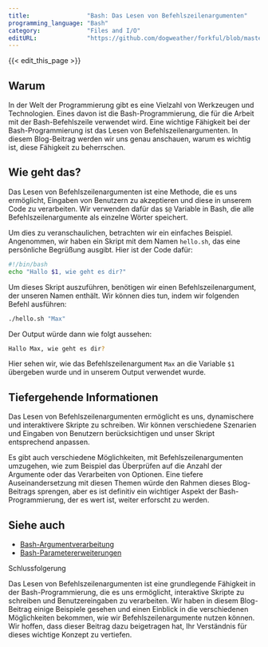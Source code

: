 ```yaml
---
title:                "Bash: Das Lesen von Befehlszeilenargumenten"
programming_language: "Bash"
category:             "Files and I/O"
editURL:              "https://github.com/dogweather/forkful/blob/master/content/de/bash/reading-command-line-arguments.md"
---
```


{{< edit_this_page >}}

## Warum

In der Welt der Programmierung gibt es eine Vielzahl von Werkzeugen und Technologien. Eines davon ist die Bash-Programmierung, die für die Arbeit mit der Bash-Befehlszeile verwendet wird. Eine wichtige Fähigkeit bei der Bash-Programmierung ist das Lesen von Befehlszeilenargumenten. In diesem Blog-Beitrag werden wir uns genau anschauen, warum es wichtig ist, diese Fähigkeit zu beherrschen.

## Wie geht das?

Das Lesen von Befehlszeilenargumenten ist eine Methode, die es uns ermöglicht, Eingaben von Benutzern zu akzeptieren und diese in unserem Code zu verarbeiten. Wir verwenden dafür das `$@` Variable in Bash, die alle Befehlszeilenargumente als einzelne Wörter speichert.

Um dies zu veranschaulichen, betrachten wir ein einfaches Beispiel. Angenommen, wir haben ein Skript mit dem Namen `hello.sh`, das eine persönliche Begrüßung ausgibt. Hier ist der Code dafür:

```Bash
#!/bin/bash
echo "Hallo $1, wie geht es dir?"
```

Um dieses Skript auszuführen, benötigen wir einen Befehlszeilenargument, der unseren Namen enthält. Wir können dies tun, indem wir folgenden Befehl ausführen:

```Bash
./hello.sh "Max"
```

Der Output würde dann wie folgt aussehen:

```Bash
Hallo Max, wie geht es dir?
```

Hier sehen wir, wie das Befehlszeilenargument `Max` an die Variable `$1` übergeben wurde und in unserem Output verwendet wurde.

## Tiefergehende Informationen

Das Lesen von Befehlszeilenargumenten ermöglicht es uns, dynamischere und interaktivere Skripte zu schreiben. Wir können verschiedene Szenarien und Eingaben von Benutzern berücksichtigen und unser Skript entsprechend anpassen.

Es gibt auch verschiedene Möglichkeiten, mit Befehlszeilenargumenten umzugehen, wie zum Beispiel das Überprüfen auf die Anzahl der Argumente oder das Verarbeiten von Optionen. Eine tiefere Auseinandersetzung mit diesen Themen würde den Rahmen dieses Blog-Beitrags sprengen, aber es ist definitiv ein wichtiger Aspekt der Bash-Programmierung, der es wert ist, weiter erforscht zu werden.

## Siehe auch

- [Bash-Argumentverarbeitung](https://www.tldp.org/LDP/abs/html/internalvariables.html#ARGLIST)
- [Bash-Parametererweiterungen](https://www.gnu.org/software/bash/manual/html_node/Shell-Parameter-Expansion.html)

Schlussfolgerung

Das Lesen von Befehlszeilenargumenten ist eine grundlegende Fähigkeit in der Bash-Programmierung, die es uns ermöglicht, interaktive Skripte zu schreiben und Benutzereingaben zu verarbeiten. Wir haben in diesem Blog-Beitrag einige Beispiele gesehen und einen Einblick in die verschiedenen Möglichkeiten bekommen, wie wir Befehlszeilenargumente nutzen können. Wir hoffen, dass dieser Beitrag dazu beigetragen hat, Ihr Verständnis für dieses wichtige Konzept zu vertiefen.